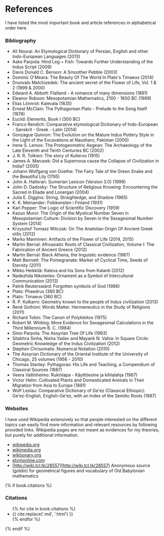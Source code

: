 # References

I have listed the most important book and article references in alphabetical order here.


### Bibliography

* Ali Nourai: An Etymological Dictionary of Persian, English and other Indo-European Languages (2013)
* Asko Parpola: Hind Leg + Fish: Towards Further Understanding of the Indus Script (2009)
* Davis Donald C. Benson: A Smoother Pebble (2003)
* Dominic O'Meara: The Beauty Of The World In Plato's Timaeus (2014)
* Drunvalo Melchizedek: The ancient secret of the Flower of Life, Vol. 1 & 2 (1999 & 2000)
* Edward A. Abbott: Flatland - A romance of many dimensions (1891)
* Eleanor Robson: Mesopotamian Mathematics, 2100 - 1600 BC (1999)
* Elias Lönnrot: Kalevala (1835)
* Ernest McClain: The Pythagorean Plato - Prelude to the Song Itself (1978)
* Euclid: Elements, Book I (300 BC)
* Franco Rendich: Comparative etymological Dictionary of Indo-European - Sanskrit - Greek - Latin (2014)
* Gonzague Quivron: The Evolution on the Mature Indus Pottery Style in the Light of the Excavations at Nausharo, Pakistan (2000)
* Irene S. Lemos: The Protogeometric Aegean: The Archaeology of the Late Eleventh and Tenth Centuries BC (2002)
* J. R. R. Tolkien: The story of Kullervo (1915)
* James A. Marusek: Did a Supernova cause the Collapse of Civilization in India? (2005)
* Johann Wolfgang von Goethe: The Fairy Tale of the Green Snake and the Beautiful Lily (1795)
* John A. Halloran: Sumerian Lexicon (Version 3.0) (1999)
* John D. Dadosky: The Structure of Religious Knowing: Encountering the Sacred in Eliade and Lonergan (2004)
* Julia E. Diggins: String, Straightedge, and Shadow (1965)
* K. K. Meinander: Folkkonsten i Finland (1931)
* Karl Popper: The Logic of Scientific Discovery (1959)
* Kazuo Muroi: The Origin of the Mystical Number Seven in Mesopotamian Culture: Division by Seven in the Sexagesimal Number System (2014)
* Krzysztof Tomasz Witczak: On The Anatolian Origin Of Ancient Greek σίδη (2012)
* Marko Manninen: Artifacts of the Flower of Life (2014, 2015)
* Martin Bernal: Afroasiatic Roots of Classical Civilization, Volume I: The Fabrication of Ancient Greece (2012)
* Martin Bernal: Black Athena, the linguistic evidence (1987)
* Matt Bennett: The Pomegranate: Marker of Cyclical Time, Seeds of Eternity (2011)
* Mikko Heikkilä: Kaleva and his Sons from Kalanti (2012)
* Nadezhda Nikolenko: Ornament as a Symbol of Intercultural Communication (2013)
* Patrik Reuterswärd: Forgotten symbols of God (1986)
* Plato: Phaedrus (360 BC)
* Plato: Timaeus (360 BC)
* R. P. Kulkarni: Geometry known to the people of Indus civilization (2013)
* René Gothóni: Words Matter. Hermeneutics in the Study of Religions (2011)
* Richard Tobin: The Canon of Polykleitos (1975)
* Robert M. Whiting: More Evidence for Sexagesimal Calculations in the Third Millennium B. C. (1984)
* Simo Parpola: The Assyrian Tree Of Life (1993)
* Sitabhra Sinha, Nisha Yadav and Mayank N. Vahia: In Square Circle: Geometric Knowledge of the Indus Civilization (2012)
* Stephen Chrisomalis: Numerical Notation (2010)
* The Assyrian Dictionary of the Oriental Institute of the University of Chicago, 25 volumes (1956 - 2010)
* Thomas Stanley: Pythagoras: His Life and Teaching, a Compendium of Classical Sources (1687)
* Veera Vallinheimo: Rukinlapa - Käyttöesine ja kihlalahja (1967)
* Victor Hehn: Cultivated Plants and Domesticated Animals in Their Migration from Asia to Europe (1891)
* Wolf Leslau: Comparative Dictionary of Ge'ez (Classical Ethiopic): Geʻez-English, English-Geʻez, with an Index of the Semitic Roots (1987)


### Websites

 I have used Wikipedia extensively so that people interested on the different topics can easily find more information and relevant resources by following provided links. Wikipedia pages are not meant as evidences for my theories, but purely for additional information.

* [wikipedia.org](http://wikipedia.org)
* [wikimedia.org](http://wikimedia.org)
* [wiktionary.org](http://wiktionary.org)
* [etymonline.com](http://etymonline.com)
* [http://wiki.tcl.tk/28557](http://wiki.tcl.tk/28557) Anonymous source (goldin) for geometrical figures and vocabulary of Old Babylonian mathematics


{% if book.citations %}


### Citations

<ul class="references">
{% for cite in book.citations %}<li>{{ cite.replace('.md', '.html') }}</li>{% endfor %}
</ul>
{% endif %}
